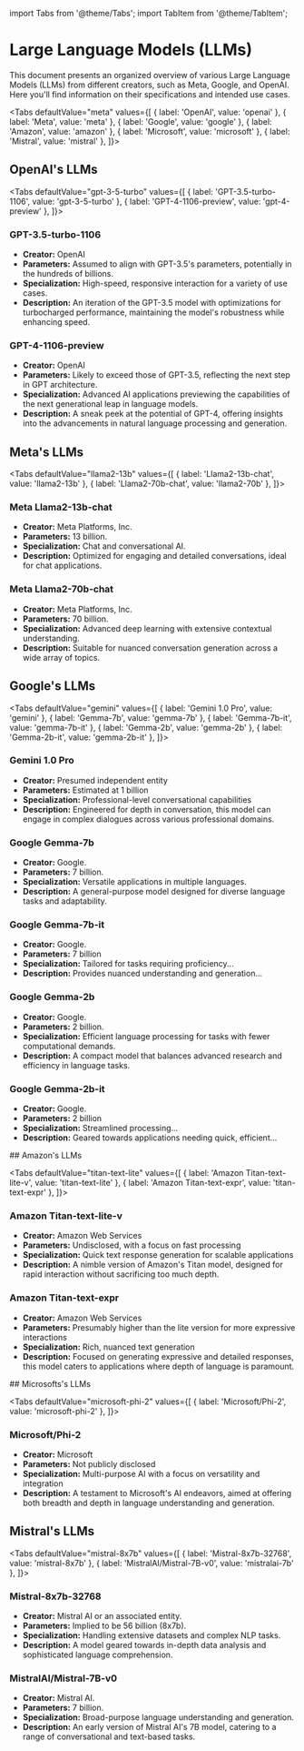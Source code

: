 import Tabs from '@theme/Tabs';
import TabItem from '@theme/TabItem';


# Large Language Models (LLMs)

This document presents an organized overview of various Large Language Models (LLMs) from different creators, such as Meta, Google, and OpenAI. Here you'll find information on their specifications and intended use cases.
<!-- ADD ADDITIONAL LLM VENDORS HERE -->
<Tabs
  defaultValue="meta"
  values={[
    { label: 'OpenAI', value: 'openai' },
    { label: 'Meta', value: 'meta' },
    { label: 'Google', value: 'google' },
    { label: 'Amazon', value: 'amazon' },
    { label: 'Microsoft', value: 'microsoft' },
    { label: 'Mistral', value: 'mistral' },
  ]}>




<!-- ADD ALL THE OPENAI MODELS HERE -->
<TabItem value="openai">

## OpenAI's LLMs

<Tabs
  defaultValue="gpt-3-5-turbo"
  values={[
    { label: 'GPT-3.5-turbo-1106', value: 'gpt-3-5-turbo' },
    { label: 'GPT-4-1106-preview', value: 'gpt-4-preview' },
  ]}>

<TabItem value="gpt-3-5-turbo">

### GPT-3.5-turbo-1106

- **Creator:** OpenAI
- **Parameters:** Assumed to align with GPT-3.5's parameters, potentially in the hundreds of billions.
- **Specialization:** High-speed, responsive interaction for a variety of use cases.
- **Description:** An iteration of the GPT-3.5 model with optimizations for turbocharged performance, maintaining the model's robustness while enhancing speed.

</TabItem>

<TabItem value="gpt-4-preview">

### GPT-4-1106-preview

- **Creator:** OpenAI
- **Parameters:** Likely to exceed those of GPT-3.5, reflecting the next step in GPT architecture.
- **Specialization:** Advanced AI applications previewing the capabilities of the next generational leap in language models.
- **Description:** A sneak peek at the potential of GPT-4, offering insights into the advancements in natural language processing and generation.

</TabItem>

</Tabs>
</TabItem>






<!-- ADD ALL THE META MODELS HERE -->
<TabItem value="meta">

## Meta's LLMs

<Tabs
  defaultValue="llama2-13b"
  values={[
    { label: 'Llama2-13b-chat', value: 'llama2-13b' },
    { label: 'Llama2-70b-chat', value: 'llama2-70b' },
  ]}>

<TabItem value="llama2-13b">

### Meta Llama2-13b-chat

- **Creator:** Meta Platforms, Inc.
- **Parameters:** 13 billion.
- **Specialization:** Chat and conversational AI.
- **Description:** Optimized for engaging and detailed conversations, ideal for chat applications.

</TabItem>

<TabItem value="llama2-70b">

### Meta Llama2-70b-chat

- **Creator:** Meta Platforms, Inc.
- **Parameters:** 70 billion.
- **Specialization:** Advanced deep learning with extensive contextual understanding.
- **Description:** Suitable for nuanced conversation generation across a wide array of topics.

</TabItem>

</Tabs>
</TabItem>






<!-- ADD ALL THE GOOGLE MODELS HERE -->
<TabItem value="google">

## Google's LLMs

<Tabs
  defaultValue="gemini"
  values={[
    { label: 'Gemini 1.0 Pro', value: 'gemini' },
    { label: 'Gemma-7b', value: 'gemma-7b' },
    { label: 'Gemma-7b-it', value: 'gemma-7b-it' },
    { label: 'Gemma-2b', value: 'gemma-2b' },
    { label: 'Gemma-2b-it', value: 'gemma-2b-it' },
  ]}>

<TabItem value="gemini">

### Gemini 1.0 Pro

- **Creator:** Presumed independent entity
- **Parameters:** Estimated at 1 billion
- **Specialization:** Professional-level conversational capabilities
- **Description:** Engineered for depth in conversation, this model can engage in complex dialogues across various professional domains.

</TabItem>

<TabItem value="gemma-7b">

### Google Gemma-7b

- **Creator:** Google.
- **Parameters:** 7 billion.
- **Specialization:** Versatile applications in multiple languages.
- **Description:** A general-purpose model designed for diverse language tasks and adaptability.

</TabItem>

<TabItem value="gemma-7b-it">

### Google Gemma-7b-it

- **Creator:** Google.
- **Parameters:** 7 billion
- **Specialization:** Tailored for tasks requiring proficiency...
- **Description:** Provides nuanced understanding and generation...

</TabItem>

<TabItem value="gemma-2b">

### Google Gemma-2b

- **Creator:** Google.
- **Parameters:** 2 billion.
- **Specialization:** Efficient language processing for tasks with fewer computational demands.
- **Description:** A compact model that balances advanced research and efficiency in language tasks.

</TabItem>

<TabItem value="gemma-2b-it">

### Google Gemma-2b-it

- **Creator:** Google.
- **Parameters:** 2 billion
- **Specialization:** Streamlined processing...
- **Description:** Geared towards applications needing quick, efficient...

</TabItem>

</Tabs>
</TabItem>






<!-- ADD ALL THE AMAZON MODELS HERE -->
<TabItem value="amazon">
## Amazon's LLMs

<Tabs
  defaultValue="titan-text-lite"
  values={[
    { label: 'Amazon Titan-text-lite-v', value: 'titan-text-lite' },
    { label: 'Amazon Titan-text-expr', value: 'titan-text-expr' },
  ]}>

<TabItem value="titan-text-lite">

### Amazon Titan-text-lite-v

- **Creator:** Amazon Web Services
- **Parameters:** Undisclosed, with a focus on fast processing
- **Specialization:** Quick text response generation for scalable applications
- **Description:** A nimble version of Amazon's Titan model, designed for rapid interaction without sacrificing too much depth.

</TabItem>

<TabItem value="titan-text-expr">

### Amazon Titan-text-expr

- **Creator:** Amazon Web Services
- **Parameters:** Presumably higher than the lite version for more expressive interactions
- **Specialization:** Rich, nuanced text generation
- **Description:** Focused on generating expressive and detailed responses, this model caters to applications where depth of language is paramount.

</TabItem>

</Tabs>
</TabItem>






<!-- ADD ALL THE MICROSOFT MODELS HERE -->
<TabItem value="microsoft">
## Microsofts's LLMs

<Tabs
  defaultValue="microsoft-phi-2"
  values={[
   { label: 'Microsoft/Phi-2', value: 'microsoft-phi-2' },
  ]}>

<TabItem value="microsoft-phi-2">

### Microsoft/Phi-2

- **Creator:** Microsoft
- **Parameters:** Not publicly disclosed
- **Specialization:** Multi-purpose AI with a focus on versatility and integration
- **Description:** A testament to Microsoft's AI endeavors, aimed at offering both breadth and depth in language understanding and generation.

</TabItem>

</Tabs>

</TabItem>





<!-- ADD ALL THE MISTRAL MODELS HERE -->

<TabItem value="mistral">

## Mistral's LLMs

<Tabs
  defaultValue="mistral-8x7b"
  values={[
    { label: 'Mistral-8x7b-32768', value: 'mistral-8x7b' },
    { label: 'MistralAI/Mistral-7B-v0', value: 'mistralai-7b' },
  ]}>

<TabItem value="mistral-8x7b">

### Mistral-8x7b-32768

- **Creator:** Mistral AI or an associated entity.
- **Parameters:** Implied to be 56 billion (8x7b).
- **Specialization:** Handling extensive datasets and complex NLP tasks.
- **Description:** A model geared towards in-depth data analysis and sophisticated language comprehension.

</TabItem>

<TabItem value="mistralai-7b">

### MistralAI/Mistral-7B-v0

- **Creator:** Mistral AI.
- **Parameters:** 7 billion.
- **Specialization:** Broad-purpose language understanding and generation.
- **Description:** An early version of Mistral AI's 7B model, catering to a range of conversational and text-based tasks.

</TabItem>

</Tabs>
</TabItem>


</Tabs>







<!-- 
<Tabs
  defaultValue="gemini"
  values={[
    { label: 'Gemini 1.0 Pro', value: 'gemini' },
    { label: 'Meta Llama2-13b-chat', value: 'llama2-13b' },
    { label: 'Meta Llama2-70b-chat', value: 'llama2-70b' },
    { label: 'Amazon Titan-text-lite-v', value: 'titan-text-lite' },
    { label: 'Amazon Titan-text-expr', value: 'titan-text-expr' },
    { label: 'GPT-3.5-turbo-1106', value: 'gpt-3-5-turbo' },
    { label: 'GPT-4-1106-preview', value: 'gpt-4-preview' },
    { label: 'Mistral-8x7b-32768', value: 'mistral-8x7b' },
    { label: 'MistralAI/Mistral-7B-v0', value: 'mistralai-7b' },
    { label: 'Google/Gemma-7b', value: 'gemma-7b' },
    { label: 'Google/Gemma-7b-it', value: 'gemma-7b-it' },
    { label: 'Google/Gemma-2b', value: 'gemma-2b' },
    { label: 'Google/Gemma-2b-it', value: 'gemma-2b-it' },
    { label: 'Microsoft/Phi-2', value: 'microsoft-phi-2' },
  ]}>

<TabItem value="gemini">
  
### Gemini 1.0 Pro

- **Creator:** Assumed to be an independent or academic entity.
- **Parameters:** Estimated 1 billion (exact parameters not specified).
- **Specialization:** Presumably high-level conversation and professional applications.
- **Description:** A model likely designed for in-depth discussions and capable of handling complex, subject-specific queries.

</TabItem>

<TabItem value="llama2-13b">
  
### Meta Llama2-13b-chat

- **Creator:** Meta Platforms, Inc.
- **Parameters:** 13 billion.
- **Specialization:** Conversational AI for chat applications.
- **Description:** This model is optimized for engaging in detailed and meaningful conversations across various topics.

</TabItem>

<TabItem value="llama2-70b">
  
### Meta Llama2-70b-chat

- **Creator:** Meta Platforms, Inc.
- **Parameters:** 70 billion.
- **Specialization:** Deep learning and complex understanding of context.
- **Description:** An advanced conversational model capable of understanding and generating human-like text across a wider range of topics and contexts.

</TabItem>

<TabItem value="titan-text-lite">
  
### Amazon Titan-text-lite-v

- **Creator:** Amazon Web Services.
- **Parameters:** Details not specified, but 'lite' suggests fewer parameters for faster processing.
- **Specialization:** Quick response generation for text-based applications.
- **Description:** A lightweight model that balances performance and speed, suitable for applications where rapid responses are crucial.

</TabItem>

<TabItem value="titan-text-expr">
  
### Amazon Titan-text-expr

- **Creator:** Amazon Web Services.
- **Parameters:** Not specified, but likely more than the lite version.
- **Specialization:** Expressive text generation.
- **Description:** Built for applications requiring rich and nuanced language generation, where expressiveness is key.

</TabItem>

<TabItem value="gpt-3-5-turbo">
  
### GPT-3.5-turbo-1106

- **Creator:** OpenAI.
- **Parameters:** Assumed to be in the range of 175 billion, as per GPT-3's architecture.
- **Specialization:** Turbocharged conversational abilities.
- **Description:** A version of GPT-3 optimized for faster interactions, maintaining a high level of conversational intelligence and adaptability.
</TabItem>


<TabItem value="gpt-4-preview">

### GPT-4-1106-preview

- **Creator:** OpenAI.
- **Parameters:** Not explicitly stated but could potentially be an iteration of GPT-4 which may have more than GPT-3's 175 billion parameters.
- **Specialization:** A preview version, likely for testing next-generation language modeling capabilities.
- **Description:** Offers a glimpse into the advancements in language understanding and generation expected in GPT-4.

</TabItem>

<TabItem value="mistral-8x7b">

### Mistral-8x7b-32768

- **Creator:** Mistral AI or an associated entity.
- **Parameters:** Implied to be 56 billion (8x7b).
- **Specialization:** Capable of handling very large datasets or inputs, as suggested by the 32768 suffix.
- **Description:** A model presumably specialized for deep data analysis and complex natural language understanding tasks.

</TabItem>

<TabItem value="mistralai-7b">

### MistralAI/Mistral-7B-v0

- **Creator:** Mistral AI.
- **Parameters:** 7 billion.
- **Specialization:** General-purpose language understanding and generation.
- **Description:** Version 0 of Mistral AI's 7B model, likely tailored for a variety of conversational and text processing tasks.

</TabItem>

<TabItem value="gemma-7b">

### Google/Gemma-7b

- **Creator:** Google.
- **Parameters:** 7 billion.
- **Specialization:** General-purpose AI with a balance between performance and speed.
- **Description:** Google's mid-size model designed to be versatile across different languages and tasks.

</TabItem>

<TabItem value="gemma-7b-it">

### Google/Gemma-7b-it

- **Creator:** Google.
- **Parameters:** 7 billion, with a specialization in Italian language (implied by 'it').
- **Specialization:** Language-specific applications, particularly for Italian.
- **Description:** Tailored for nuanced understanding and generation of the Italian language, perfect for localization and regional applications.

</TabItem>

<TabItem value="gemma-2b">

### Google/Gemma-2b

- **Creator:** Google.
- **Parameters:** 2 billion.
- **Specialization:** Efficient processing for lower-resource tasks.
- **Description:** A compact model optimized for tasks that require less computational power, while still benefiting from Google's advanced AI research.

</TabItem>

<TabItem value="gemma-2b-it">

### Google/Gemma-2b-it

- **Creator:** Google.
- **Parameters:** 2 billion, focused on the Italian language.
- **Specialization:** Efficient Italian language processing.
- **Description:** Designed for Italian language tasks that need quick and efficient language processing capabilities.

</TabItem>

<TabItem value="microsoft-phi-2">

### Microsoft/Phi-2

- **Creator:** Microsoft.
- **Parameters:** Not specified but may be significant given Microsoft's investment in AI.
- **Specialization:** Likely a model with strong multitasking capabilities.
- **Description:** Represents Microsoft's foray into the next generation of language models, focusing on versatility and deep learning prowess.

</TabItem>






</Tabs>
 -->
